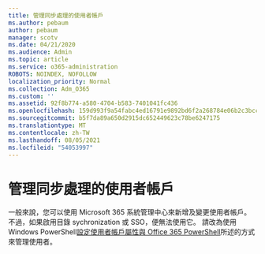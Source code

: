 ```yaml
---
title: 管理同步處理的使用者帳戶
ms.author: pebaum
author: pebaum
manager: scotv
ms.date: 04/21/2020
ms.audience: Admin
ms.topic: article
ms.service: o365-administration
ROBOTS: NOINDEX, NOFOLLOW
localization_priority: Normal
ms.collection: Adm_O365
ms.custom: ''
ms.assetid: 92f8b774-a580-4704-b583-7401041fc436
ms.openlocfilehash: 159d993f9a54fabc4ed16791e9892bd6f2a268784e06b2c3bccdcab39544349d
ms.sourcegitcommit: b5f7da89a650d2915dc652449623c78be6247175
ms.translationtype: MT
ms.contentlocale: zh-TW
ms.lasthandoff: 08/05/2021
ms.locfileid: "54053997"
---
```

# <a name="manage-synchronized-user-accounts"></a>管理同步處理的使用者帳戶

一般來說，您可以使用 Microsoft 365 系統管理中心來新增及變更使用者帳戶。 不過，如果啟用目錄 sychronization 或 SSO，便無法使用它。 請改為使用 Windows PowerShell[設定使用者帳戶屬性與 Office 365 PowerShell](https://docs.microsoft.com/office365/enterprise/powershell/configure-user-account-properties-with-office-365-powershell )所述的方式來管理使用者。 
  

